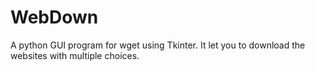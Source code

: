 # WebDown
A python GUI program for wget using Tkinter. It let you to download the websites with multiple choices.

